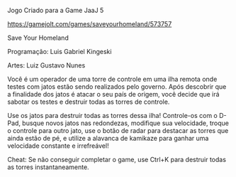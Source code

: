 Jogo Criado para a Game JaaJ 5

https://gamejolt.com/games/saveyourhomeland/573757


Save Your Homeland

Programação: Luis Gabriel Kingeski

Artes: Luiz Gustavo Nunes

Você é um operador de uma torre de controle em uma ilha remota onde testes com jatos estão sendo realizados pelo governo. Após descobrir que a finalidade dos jatos é atacar o seu país de origem, você decide que irá sabotar os testes e destruir todas as torres de controle.

Use os jatos para destruir todas as torres dessa ilha! Controle-os com o D-Pad, busque novos jatos nas redondezas, modifique sua velocidade, troque o controle para outro jato, use o botão de radar para destacar as torres que ainda estão de pé, e utilize a alavanca de kamikaze para ganhar uma velocidade constante e irrefreável!

Cheat: Se não conseguir completar o game, use Ctrl+K para destruir todas as torres instantaneamente.

